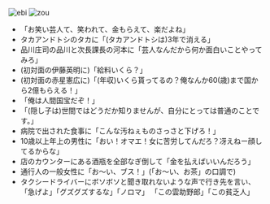 ![ebi](http://www.kitanogurume.com/item/img/ebi/3320-400-320.jpg)
![zou](http://pds.exblog.jp/pds/1/200509/13/09/b0051109_9234367.jpg)

- 「お笑い芸人て、笑われて、金もらえて、楽だよね」
- タカアンドトシのタカに「(タカアンドトシは)3年で消える」
- 品川庄司の品川と次長課長の河本に「芸人なんだから何か面白いことやってみろ」
- (初対面の伊藤英明に)「給料いくら？」
- (初対面の赤星憲広に)「(年収)いくら貰ってるの？俺なんか60(歳)まで国から2億もらえる！」
- 「俺は人間国宝だぞ！」
- 「(隠し子は)世間ではどうだか知りませんが、自分にとっては普通のことです。」
- 病院で出された食事に「こんな汚ねぇものさっさと下げろ！」
- 10歳以上年上の男性に「おい！オマエ！女に苦労してんだろ？冴えねー顔してるからな」
- 店のカウンターにある酒瓶を全部なぎ倒して「金を払えばいいんだろう」
- 通行人の一般女性に「お～い、ブス！」(「お～い、お茶」の口調で)
- タクシードライバーにボソボソと聞き取れないような声で行き先を言い、
「急げよ」「グズグズするな」「ノロマ」 「この雲助野郎」「この貧乏人」

